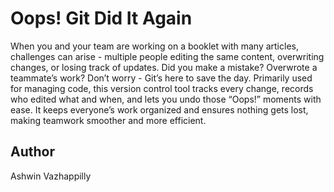 # Oops! Git Did It Again

When you and your team are working on a booklet with many articles, challenges can arise - multiple people editing the same content, overwriting changes, or losing track of updates. Did you make a mistake? Overwrote a teammate’s work? Don’t worry - Git’s here to save the day. Primarily used for managing code, this version control tool tracks every change, records who edited what and when, and lets you undo those “Oops!” moments with ease. It keeps everyone’s work organized and ensures nothing gets lost, making teamwork smoother and more efficient.

## Author
Ashwin Vazhappilly
